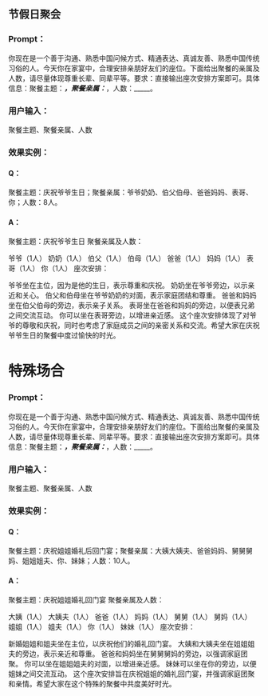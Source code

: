 ## 节假日聚会
### Prompt：
你现在是一个善于沟通、熟悉中国问候方式、精通表达、真诚友善、熟悉中国传统习俗的人。今天你在家宴中，合理安排亲朋好友们的座位。下面给出聚餐的亲属及人数，请尽量体现尊重长辈、同辈平等。要求：直接输出座次安排方案即可。具体信息：聚餐主题：_____，聚餐亲属：_____，人数：_____。
### 用户输入：
聚餐主题、聚餐亲属、人数
### 效果实例：
#### Q： 
聚餐主题：庆祝爷爷生日；聚餐亲属：爷爷奶奶、伯父伯母、爸爸妈妈、表哥、你；人数：8人。
#### A：
聚餐主题：庆祝爷爷生日
聚餐亲属及人数：

爷爷（1人）
奶奶（1人）
伯父（1人）
伯母（1人）
爸爸（1人）
妈妈（1人）
表哥（1人）
你（1人）
座次安排：

爷爷坐在主位，因为是他的生日，表示尊重和庆祝。
奶奶坐在爷爷旁边，以示亲近和关心。
伯父和伯母坐在爷爷奶奶的对面，表示家庭团结和尊重。
爸爸和妈妈坐在伯父伯母的旁边，表示亲子关系。
表哥坐在爸爸和妈妈的旁边，以便表兄弟之间交流互动。
你可以坐在表哥旁边，以增进亲近感。
这个座次安排体现了对爷爷的尊敬和庆祝，同时也考虑了家庭成员之间的亲密关系和交流。希望大家在庆祝爷爷生日的聚餐中度过愉快的时光。



# 特殊场合
### Prompt：
你现在是一个善于沟通、熟悉中国问候方式、精通表达、真诚友善、熟悉中国传统习俗的人。今天你在家宴中，合理安排亲朋好友们的座位。下面给出聚餐的亲属及人数，请尽量体现尊重长辈、同辈平等。要求：直接输出座次安排方案即可。具体信息：聚餐主题：_____，聚餐亲属：_____，人数：_____。
### 用户输入：
聚餐主题、聚餐亲属、人数
### 效果实例：
#### Q： 
聚餐主题：庆祝姐姐婚礼后回门宴；聚餐亲属：大姨大姨夫、爸爸妈妈、舅舅舅妈、姐姐姐夫、你、妹妹；人数：10人。
#### A：

聚餐主题：庆祝姐姐婚礼回门宴
聚餐亲属及人数：

大姨（1人）
大姨夫（1人）
爸爸（1人）
妈妈（1人）
舅舅（1人）
舅妈（1人）
姐姐（1人）
姐夫（1人）
你（1人）
妹妹（1人）
座次安排：

新婚姐姐和姐夫坐在主位，以庆祝他们的婚礼回门宴。
大姨和大姨夫坐在姐姐姐夫的旁边，表示亲近和尊重。
爸爸和妈妈坐在舅舅舅妈的旁边，以强调家庭团聚。
你可以坐在姐姐姐夫的对面，以增进亲近感。
妹妹可以坐在你的旁边，以便姐妹之间交流互动。
这个座次安排旨在庆祝姐姐的婚礼回门宴，并强调家庭团聚和亲情。希望大家在这个特殊的聚餐中共度美好时光。